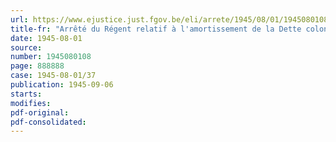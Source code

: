 ```yaml
---
url: https://www.ejustice.just.fgov.be/eli/arrete/1945/08/01/1945080108/justel
title-fr: "Arrêté du Régent relatif à l'amortissement de la Dette coloniale 4 % 1936"
date: 1945-08-01
source:
number: 1945080108
page: 888888
case: 1945-08-01/37
publication: 1945-09-06
starts:
modifies:
pdf-original:
pdf-consolidated:
---
```


